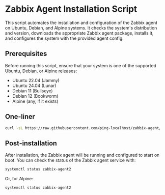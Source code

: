 # Zabbix Agent Installation Script

This script automates the installation and configuration of the Zabbix agent on Ubuntu, Debian, and Alpine systems. It checks the system's distribution and version, downloads the appropriate Zabbix agent package, installs it, and configures the system with the provided agent config.

## Prerequisites

Before running this script, ensure that your system is one of the supported Ubuntu, Debian, or Alpine releases:

- Ubuntu 22.04 (Jammy)
- Ubuntu 24.04 (Lunar)
- Debian 11 (Bullseye)
- Debian 12 (Bookworm)
- Alpine (any, if it exists)

## One-liner

```sh
curl -sL https://raw.githubusercontent.com/ping-localhost/zabbix-agent/master/install.sh | bash
```

## Post-installation

After installation, the Zabbix agent will be running and configured to start on boot. You can check the status of the Zabbix agent service with:

```sh
systemctl status zabbix-agent2
```

Or, for Alpine:

```sh
systemctl status zabbix-agent2
```
